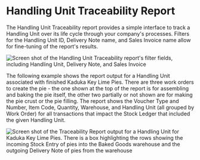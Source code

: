 <!-- Copyright (c) 2024, AgriTheory and contributors
For license information, please see license.txt-->

# Handling Unit Traceability Report

The Handling Unit Traceability report provides a simple interface to track a Handling Unit over its life cycle through your company's processes. Filters for the Handling Unit ID, Delivery Note name, and Sales Invoice name allow for fine-tuning of the report's results.

![Screen shot of the Handling Unit Traceability report's filter fields, including Handling Unit, Delivery Note, and Sales Invoice](./assets/hu_trace_filters.png)

The following example shows the report output for a Handling Unit associated with finished Kaduka Key Lime Pies. There are three work orders to create the pie - the one shown at the top of the report is for assembling and baking the pie itself, the other two partially or not shown are for making the pie crust or the pie filling. The report shows the Voucher Type and Number, Item Code, Quantity, Warehouse, and Handling Unit (all grouped by Work Order) for all transactions that impact the Stock Ledger that included the given Handling Unit.

![Screen shot of the Traceability Report output for a Handling Unit for Kaduka Key Lime Pies. There is a box highlighting the rows showing the incoming Stock Entry of pies into the Baked Goods warehouse and the outgoing Delivery Note of pies from the warehouse](./assets/hu_trace_report_output.png)
